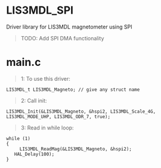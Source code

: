 # LIS3MDL_SPI
Driver library for LIS3MDL magnetometer using SPI
>TODO: Add SPI DMA functionality

# main.c
>1: To use this driver:

    LIS3MDL_t LIS3MDL_Magneto; // give any struct name

>2: Call init:

    LIS3MDL_Init(&LIS3MDL_Magneto, &hspi2, LIS3MDL_Scale_4G, LIS3MDL_MODE_UHP, LIS3MDL_ODR_7, true);
  
>3: Read in while loop:

    while (1)
    {
	     LIS3MDL_ReadMag(&LIS3MDL_Magneto, &hspi2);
       HAL_Delay(100);
    }
